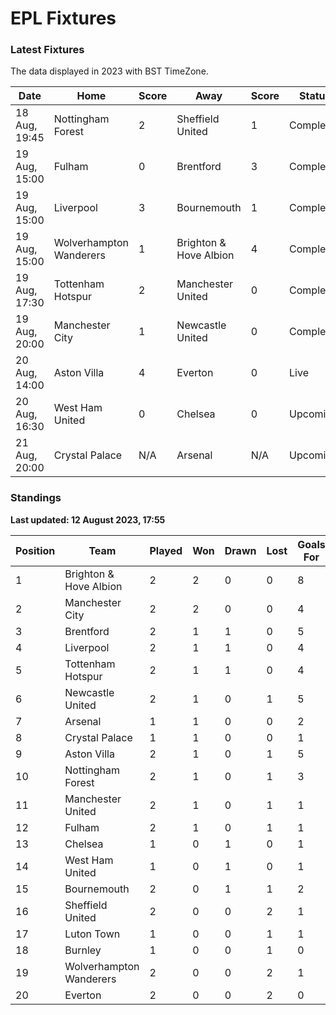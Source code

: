# EPL Fixtures

### Latest Fixtures

The data displayed in 2023 with BST TimeZone.

<!-- START_TABLE -->
| Date | Home | Score | Away | Score | Status |
|-------------|--------|--------------|--------|--------------|--------|
| 18 Aug, 19:45 | Nottingham Forest | 2 | Sheffield United | 1 | Completed |
| 19 Aug, 15:00 | Fulham | 0 | Brentford | 3 | Completed |
| 19 Aug, 15:00 | Liverpool | 3 | Bournemouth | 1 | Completed |
| 19 Aug, 15:00 | Wolverhampton Wanderers | 1 | Brighton & Hove Albion | 4 | Completed |
| 19 Aug, 17:30 | Tottenham Hotspur | 2 | Manchester United | 0 | Completed |
| 19 Aug, 20:00 | Manchester City | 1 | Newcastle United | 0 | Completed |
| 20 Aug, 14:00 | Aston Villa | 4 | Everton | 0 | Live |
| 20 Aug, 16:30 | West Ham United | 0 | Chelsea | 0 | Upcoming |
| 21 Aug, 20:00 | Crystal Palace | N/A | Arsenal | N/A | Upcoming |
<!-- END_TABLE -->

### Standings

**Last updated: 12 August 2023, 17:55**

<!-- START_STANDINGS -->
| Position | Team | Played | Won | Drawn | Lost | Goals For | Goals Against | Goal Difference | Points |
|----------|------|--------|-----|-------|------|-----------|---------------|-----------------|--------|
| 1 | Brighton & Hove Albion | 2 | 2 | 0 | 0 | 8 | 2 | 6 | 6 |
| 2 | Manchester City | 2 | 2 | 0 | 0 | 4 | 0 | 4 | 6 |
| 3 | Brentford | 2 | 1 | 1 | 0 | 5 | 2 | 3 | 4 |
| 4 | Liverpool | 2 | 1 | 1 | 0 | 4 | 2 | 2 | 4 |
| 5 | Tottenham Hotspur | 2 | 1 | 1 | 0 | 4 | 2 | 2 | 4 |
| 6 | Newcastle United | 2 | 1 | 0 | 1 | 5 | 2 | 3 | 3 |
| 7 | Arsenal | 1 | 1 | 0 | 0 | 2 | 1 | 1 | 3 |
| 8 | Crystal Palace | 1 | 1 | 0 | 0 | 1 | 0 | 1 | 3 |
| 9 | Aston Villa | 2 | 1 | 0 | 1 | 5 | 5 | 0 | 3 |
| 10 | Nottingham Forest | 2 | 1 | 0 | 1 | 3 | 3 | 0 | 3 |
| 11 | Manchester United | 2 | 1 | 0 | 1 | 1 | 2 | -1 | 3 |
| 12 | Fulham | 2 | 1 | 0 | 1 | 1 | 3 | -2 | 3 |
| 13 | Chelsea | 1 | 0 | 1 | 0 | 1 | 1 | 0 | 1 |
| 14 | West Ham United | 1 | 0 | 1 | 0 | 1 | 1 | 0 | 1 |
| 15 | Bournemouth | 2 | 0 | 1 | 1 | 2 | 4 | -2 | 1 |
| 16 | Sheffield United | 2 | 0 | 0 | 2 | 1 | 3 | -2 | 0 |
| 17 | Luton Town | 1 | 0 | 0 | 1 | 1 | 4 | -3 | 0 |
| 18 | Burnley | 1 | 0 | 0 | 1 | 0 | 3 | -3 | 0 |
| 19 | Wolverhampton Wanderers | 2 | 0 | 0 | 2 | 1 | 5 | -4 | 0 |
| 20 | Everton | 2 | 0 | 0 | 2 | 0 | 5 | -5 | 0 |
<!-- END_STANDINGS -->

